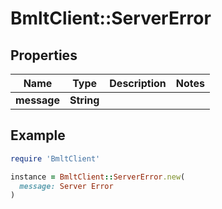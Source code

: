 # BmltClient::ServerError

## Properties

| Name | Type | Description | Notes |
| ---- | ---- | ----------- | ----- |
| **message** | **String** |  |  |

## Example

```ruby
require 'BmltClient'

instance = BmltClient::ServerError.new(
  message: Server Error
)
```

